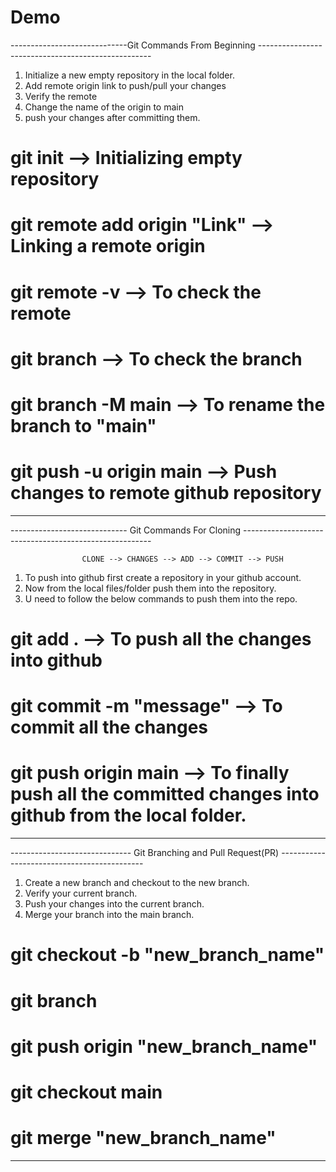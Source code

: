 # Demo

-----------------------------Git Commands From Beginning ---------------------------------------------------

1. Initialize a new empty repository in the local folder.
2. Add remote origin link to push/pull your changes
3. Verify the remote
4. Change the name of the origin to main
5. push your changes after committing them.

# git init                           --> Initializing empty repository
# git remote add origin "Link"       --> Linking a remote origin
# git remote -v                      --> To check the remote
# git branch                         --> To check the branch
# git branch -M main                 --> To rename the branch to "main"
# git push -u origin main            --> Push changes to remote github repository

------------------------------------------------------------------------------------------------------------

 
----------------------------- Git Commands For Cloning -------------------------------------------------------

                    CLONE --> CHANGES --> ADD --> COMMIT --> PUSH

1. To push into github first create a repository in your github account.
2. Now from the local files/folder push them into the repository.
3. U need to follow the below commands to push them into the repo.

# git add .               --> To push all the changes into github
# git commit -m "message" --> To commit all the changes
# git push origin main    --> To finally push all the committed changes into github from the local folder.
 
--------------------------------------------------------------------------------------------------------------


------------------------------ Git Branching and Pull Request(PR) --------------------------------------------
1. Create a new branch and checkout to the new branch.
2. Verify your current branch.
3. Push your changes into the current branch.
4. Merge your branch into the main branch.

# git checkout -b "new_branch_name"
# git branch
# git push origin "new_branch_name"
# git checkout main
# git merge "new_branch_name"

---------------------------------------------------------------------------------------------------------------